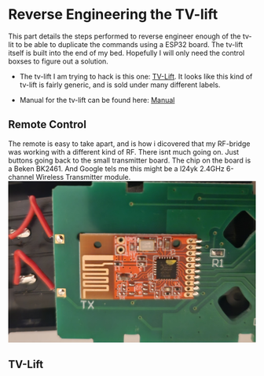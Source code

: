 # Reverse Engineering the TV-lift
This part details the steps performed to reverse engineer enough of the tv-lit to be able to duplicate the commands using a ESP32 board. The tv-lift itself is built into the end of my bed. Hopefully I will only need the control boxses to figure out a solution.

- The tv-lift I am trying to hack is this one: [TV-Lift](https://nedis.no/no-no/product/lyd-og-bilde/ridedyr/tv-bevegelse/550712741/motorisert-tv-stand-37-65-maximum-skjerm-vekt-50-kg-innebygd-skapdesign-heis-rekkevidde-68-158-cm-fjernstyrtkontrolert-abs-stal-sort).
It looks like this kind of tv-lift is fairly generic, and is sold under many different labels.

- Manual for the tv-lift can be found here: [Manual](https://cdn.nedis.com/datasheets/TVSM5830BK_MAN_COMP_0120_web.PDF)

## Remote Control
The remote is easy to take apart, and is how i dicovered that my RF-bridge was working with a different kind of RF.
There isnt much going on. Just buttons going back to the small transmitter board.
The chip on the board is a Beken BK2461. And Google tels me this might be a l24yk 2.4GHz 6-channel Wireless Transmitter module.
![Remote Control Transmitter](../Images/Remote%204.jpg)


## TV-Lift
